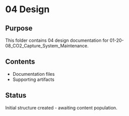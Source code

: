 # 04 Design

## Purpose
This folder contains 04 design documentation for 01-20-08_CO2_Capture_System_Maintenance.

## Contents
- Documentation files
- Supporting artifacts

## Status
Initial structure created - awaiting content population.
